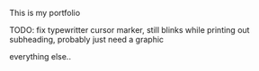 This is my portfolio




TODO:
fix typewritter cursor marker, still blinks while printing out subheading, probably just need a graphic

everything else..
